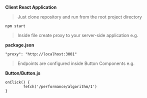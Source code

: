 **Client React Application**

> Just clone repository and run from the root project directory

```
npm start
```

> Inside file create proxy to your server-side application e.g.

**package.json**

```
"proxy": "http://localhost:3001"
```

> Endpoints are configured inside Button Components e.g.

**Button/Button.js**

```
onClick() {
        fetch('/performance/algorithm/1')
}
```
